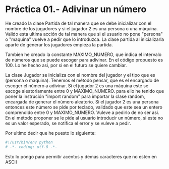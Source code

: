 # Práctica 01.- Adivinar un número

He creado la clase Partida de tal manera que se debe inicializar con
el nombre de los jugadores y si el jugador 2 es una persona o una máquina.
Valido esta ultima acción de tal manera que si el usuario no pone "persona"
o "maquina" vuelve a pedir que lo introduzca. La clase partida al inicializarla
aparte de generar los jugadores empieza la partida.

Tambien he creado la constante MAXIMO_NUMERO, que indica el intervalo de
números que se puede escoger para adivinar. En el código propuesto es 100.
Lo he hecho asi, por si en el futuro se quiere cambiar.

La clase Jugador se inicializa con el nombre del jugador y el tipo que es
(persona o maquina). Tenemos el método pensar, que es el encargado de escoger
el número a adivinar. Si el jugador 2 es una máquina este se escoge aleatoriamente
entre 0 y MAXIMO_NUMERO. para ello he tenido que poner la instrución "import random"
para importar la clase random, encargada de generar el número aleatorio. Si el
jugador 2 es una persona entonces este número se pide por teclado, validado que este
sea un entero comprendido entre 0 y MAXIMO_NUMERO. Vuleve a pedirlo de no ser asi.
En el método proponer se le pide al usuario introducir un número, si este no es un valor esperado, se notifica el error y se vuleve a pedir.

Por ultimo decir que he puesto lo siguiente:
```python
#!/usr/bin/env python
# -*- coding: utf-8 -*-
```
Esto lo pongo para permitir acentos y demás caracteres que no esten en ASCII